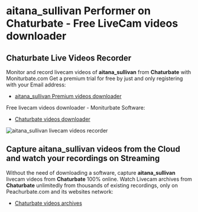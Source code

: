 # aitana_sullivan Performer on Chaturbate - Free LiveCam videos downloader

## Chaturbate Live Videos Recorder

Monitor and record livecam videos of **aitana_sullivan** from **Chaturbate** with Moniturbate.com
Get a premium trial for free by just and only registering with your Email address:
* [aitana_sullivan Premium videos downloader](https://moniturbate.com/request-demo-licence-key.html)

Free livecam videos downloader - Moniturbate Software:
* [Chaturbate videos downloader](https://moniturbate.com/moniturbate-download-software.html)

![aitana_sullivan livecam videos recorder](https://peachurnet.com/templates/moniturbate-software.png)


## Capture aitana_sullivan videos from the Cloud and watch your recordings on Streaming

Without the need of downloading a software, capture **aitana_sullivan** livecam videos from **Chaturbate** 100% online.
Watch Livecam archives from **Chaturbate** unlimitedly from thousands of existing recordings, only on Peachurbate.com and its websites network:
* [Chaturbate videos archives](https://peachurnet.com/)